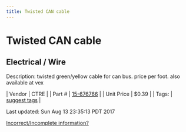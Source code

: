 ```yaml
---
title: Twisted CAN cable
---
```


# Twisted CAN cable
## Electrical / Wire
Description: 	twisted green/yellow cable for can bus. price per foot. also available at vex 

| Vendor | CTRE | 
| Part # | [15-676766](http://www.ctr-electronics.com/cabling/can-bus-cable-10ft.html) | 
| Unit Price | $0.39 | 
| Tags: | [suggest tags](https://docs.google.com/forms/d/e/1FAIpQLSeWyY8v3RgOty-MyWmh9U0iivNYN_molChYyS-0U-o-kOAv_g/viewform) | 

Last updated: Sun Aug 13 23:35:13 PDT 2017

 [Incorrect/Incomplete information?](https://docs.google.com/forms/d/e/1FAIpQLSeWyY8v3RgOty-MyWmh9U0iivNYN_molChYyS-0U-o-kOAv_g/viewform)